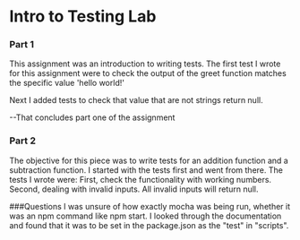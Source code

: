 # Intro to Testing Lab

### Part 1
This assignment was an introduction to writing tests. The first test I wrote for this assignment were to check the output of the greet function matches the specific value 'hello world!'

Next I added tests to check that value that are not strings return null.

--That concludes part one of the assignment

### Part 2
The objective for this piece was to write tests for an addition function and a subtraction function.
I started with the tests first and went from there. The tests I wrote were:
First, check the functionality with working numbers. Second, dealing with invalid inputs. All invalid inputs will return null.

###Questions
I was unsure of how exactly mocha was being run, whether it was an npm command like npm start. I looked through the documentation and found that it was to be set in the package.json as the "test" in "scripts".
